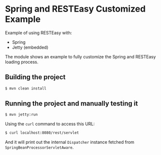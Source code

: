 # Spring and RESTEasy Customized Example

Example of using RESTEasy with:
- Spring
- Jetty (embedded)

The module shows an example to fully customize the Spring and RESTEasy loading process.

## Building the project

```bash
$ mvn clean install
```

## Running the project and manually testing it

```bash
$ mvn jetty:run
```

Using the `curl` command to access this URL:

```bash
$ curl localhost:8080/rest/servlet
```

And it will print out the internal `Dispatcher` instance fetched from `SpringBeanProcessorServletAware`.
